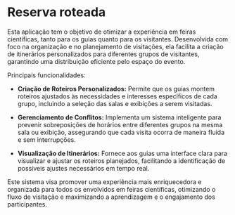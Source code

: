 # Reserva roteada

Esta aplicação tem o objetivo de otimizar a experiência em feiras científicas, tanto para os guias quanto para os visitantes. Desenvolvida com foco na organização e no planejamento de visitações, ela facilita a criação de itinerários personalizados para diferentes grupos de visitantes, garantindo uma distribuição eficiente pelo espaço do evento.

Principais funcionalidades:

-   **Criação de Roteiros Personalizados:** Permite que os guias montem roteiros ajustados às necessidades e interesses específicos de cada grupo, incluindo a seleção das salas e exibições a serem visitadas.
    
-   **Gerenciamento de Conflitos:** Implementa um sistema inteligente para prevenir sobreposições de horários entre diferentes grupos na mesma sala ou exibição, assegurando que cada visita ocorra de maneira fluida e sem interrupções.
    
-   **Visualização de Itinerários:** Fornece aos guias uma interface clara para visualizar e ajustar os roteiros planejados, facilitando a identificação de possíveis ajustes necessários em tempo real.
    

Este sistema visa promover uma experiência mais enriquecedora e organizada para todos os envolvidos em feiras científicas, otimizando o fluxo de visitação e maximizando a aprendizagem e o engajamento dos participantes.
